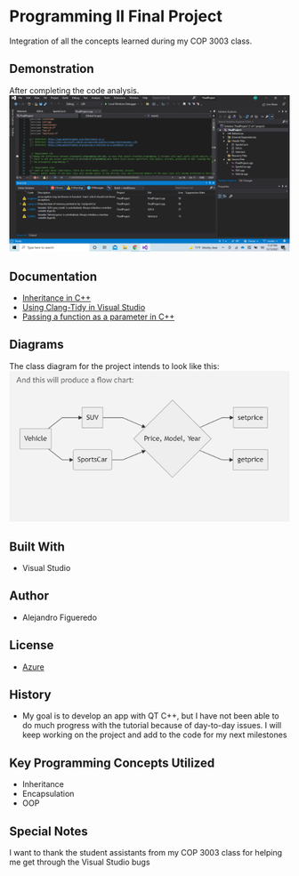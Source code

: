 # Programming II Final Project
Integration of all the concepts learned during my COP 3003 class.


## Demonstration
After completing the code analysis.
![alt text](https://github.com/ajfigueredo0573/COP3003FinalProject/blob/main/IMAGE.PNG)

## Documentation
* [Inheritance in C++](https://www.geeksforgeeks.org/inheritance-in-c/)
* [Using Clang-Tidy in Visual Studio](https://docs.microsoft.com/en-us/cpp/code-quality/clang-tidy?view=msvc-170)
* [Passing a function as a parameter in C++](https://www.geeksforgeeks.org/passing-a-function-as-a-parameter-in-cpp/)

## Diagrams
The class diagram for the project intends to look like this:
![alt text](https://github.com/ajfigueredo0573/COP3003FinalProject/blob/main/Flowchart.PNG)

## Built With
* Visual Studio

## Author

* Alejandro Figueredo

## License
* [Azure](https://azureforeducation.microsoft.com/devtools)

## History

* My goal is to develop an app with QT C++, but I have not been able to do much progress with the tutorial because of day-to-day issues. I will keep working on the project and add to the code for my next milestones

## Key Programming Concepts Utilized
* Inheritance
* Encapsulation
* OOP

## Special Notes

I want to thank the student assistants from my COP 3003 class for helping me get through the Visual Studio bugs
